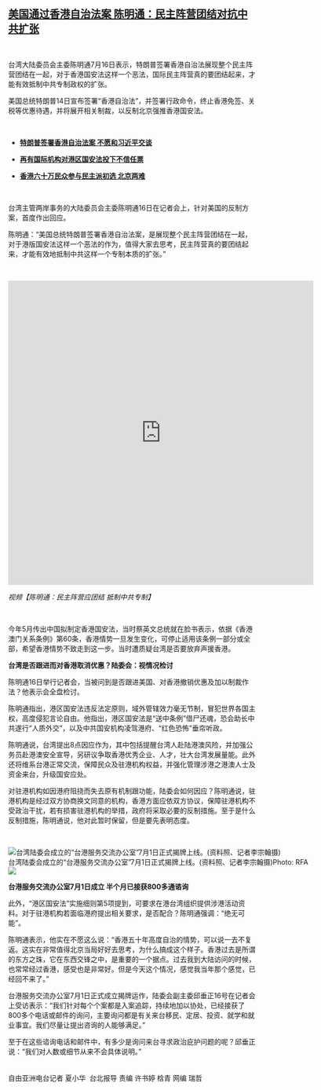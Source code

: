 <!--1594914266000-->
[美国通过香港自治法案 陈明通：民主阵营团结对抗中共扩张](https://www.rfa.org/mandarin/yataibaodao/gangtai/hx2-07162020091408.html)
------

<p> </p><p>台湾大陆委员会主委陈明通7月16日表示，特朗普签署香港自治法展现整个民主阵营团结在一起，对于香港国安法这样一个恶法，国际民主阵营真的要团结起来，才能有效抵制中共专制政权的扩张。</p><p>美国总统特朗普14日宣布签署“香港自治法”，并签署行政命令，终止香港免签、关税等优惠待遇，并将展开相关制裁，以反制北京强推香港国安法。</p><p> </p><ul><li><b><a class="external-link" href="http://www.rfa.org/mandarin/Xinwen/20-07142020212101.html">特朗普签署香港自治法案 不愿和习近平交谈</a></b></li></ul><ul><li><b><a class="external-link" href="http://www.rfa.org/mandarin/Xinwen/WUL0716A-07162020045900.html">再有国际机构对港区国安法投下不信任票</a></b></li></ul><ul><li><b><a class="external-link" href="http://www.rfa.org/mandarin/yataibaodao/gangtai/hcm2-07132020090240.html">香港六十万民众参与民主派初选 北京两难</a></b></li></ul><p> </p><p>台湾主管两岸事务的大陆委员会主委陈明通16日在记者会上，针对美国的反制方案，首度作出回应。</p><p>陈明通：“美国总统特朗普签署香港自治法案，是展现整个民主阵营团结在一起，对于港版国安法这样一个恶法的作为，值得大家去思考，民主阵营真的要团结起来，才能有效地抵制中共这样一个专制本质的扩张。”</p><p> </p><p><iframe frameborder="0" height="620" scrolling="no" src="https://www.facebook.com/plugins/video.php?href=https%3A%2F%2Fwww.facebook.com%2FRFAChinese%2Fvideos%2F723765934861917%2F&amp;show_text=0&amp;width=622" width="622"></iframe></p><p><i>视频<span class="_44bj">【陈明通：民主阵营应团结 抵制中共专制】</span></i></p><p> </p><p>今年5月传出中国拟制定香港国安法，当时蔡英文总统就在脸书表示，依据《香港澳门关系条例》第60条，香港情势一旦发生变化，可停止适用该条例一部分或全部，希望香港情势不致走到这一步。当时遭质疑台湾是否要放弃声援香港。<br/><b> </b></p><p><b>台湾是否跟进而对香港取消优惠？陆委会：视情况检讨</b></p><p>陈明通16日举行记者会，当被问到是否跟进美国、对香港撤销优惠及加以制裁作法？他表示会全盘检讨。</p><p>陈明通指出，港区国安法违反法定原则，域外管辖效力毫无节制，冒犯世界各国主权，高度侵犯言论自由。他指出，港区国安法是“送中条例”借尸还魂，恐会助长中共遂行“人质外交”，以及中共国安机构凌驾港府、“红色恐怖”垂帘听政。</p><p>陈明通说，台湾提出8点因应作为，其中包括提醒台湾人赴陆港澳风险，并加强公务员赴港澳安全宣导，另研议争取香港优秀企业、人才，壮大台湾发展量能。此外还将维系台港正常交流，保障民众及驻港机构权益，并强化管理涉港之港澳人士及资金来台，升级国安应处。</p><p>对驻港机构如因港府阻挠而失去原有机制跟功能，陆委会如何因应？陈明通说，驻港机构是经过双方协商换文同意的机构，香港方面应依双方协议，保障驻港机构不受政治干扰，若有损害驻港机构的举措，政府将采取必要的反制措施。至于是什么反制措施，陈明通说，他对此暂时保留，但是要先表明态度。</p><p> </p><p><div class="image-inline captioned" style="width:622px;"><div style="width:622px;"><img alt="台湾陆委会成立的“台港服务交流办公室”7月1日正式揭牌上线。(资料照、记者李宗翰摄)" src="https://www.rfa.org/mandarin/yataibaodao/gangtai/hx2-07162020091408.html/3.png" title="台湾陆委会成立的“台港服务交流办公室”7月1日正式揭牌上线。(资料照、记者李宗翰摄)"/></div><div class="image-caption"><span style="width:622px;">台湾陆委会成立的“台港服务交流办公室”7月1日正式揭牌上线。(资料照、记者李宗翰摄)</span><span class="copyright">Photo: RFA</span></div><div id="zoomattribute"><a class="single_image" href="/mandarin/yataibaodao/gangtai/hx2-07162020091408.html/3.png" title="台湾陆委会成立的“台港服务交流办公室”7月1日正式揭牌上线。(资料照、记者李宗翰摄)"><img src="/rfa_resources/graphics/icon-zoom.png"/></a></div></div></p><p><b>台港服务交流办公室7月1日成立 半个月已接获800多通谘询</b></p><p>此外，“港区国安法”实施细则第5项提到，可要求在港台湾组织提供涉港活动资料。对于驻港机构若面临港府提出相关要求，是否配合？陈明通强调：“绝无可能”。</p><p>陈明通表示，他实在不愿这么说：“香港五十年高度自治的情势，可以说一去不复返。这实在非常值得北京当局好好去思考，为什么搞成这个样子。香港过去是所谓的东方之珠，它在东西交锋之中，是重要的一个据点。过去我到大陆访问的时候，也常常经过香港，感受也是非常好。但是今天这个情况，感觉我当年那个感觉，已经回不来了。”</p><p>台港服务交流办公室7月1日正式成立揭牌运作，陆委会副主委邱垂正16号在记者会上受访表示：“我们针对每个个案都是入案追踪，持续地加以协处，已经接获了800多个电话或邮件的询问，主要询问都是有关来台移民、定居、投资、就学和就业事宜。我们尽量让提出咨询的人能够满足。”</p><p>至于在这些谘询电话和邮件中，有多少是询问来台寻求政治庇护问题的呢？邱垂正说：“我们对人数或细节从来不会具体说明。”<br/><br/><br/>自由亚洲电台记者 夏小华  台北报导 责编 许书婷 梒青 网编 瑞哲</p>
